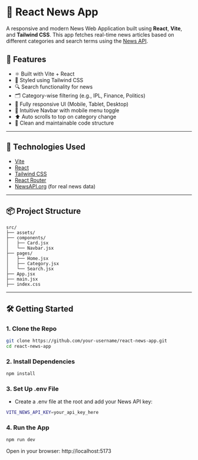 # 📰 React News App

A responsive and modern News Web Application built using **React**, **Vite**, and **Tailwind CSS**. This app fetches real-time news articles based on different categories and search terms using the [News API](https://newsapi.org/).

## 🚀 Features

- ⚛️ Built with Vite + React
- 🎨 Styled using Tailwind CSS
- 🔍 Search functionality for news
- 🗂️ Category-wise filtering (e.g., IPL, Finance, Politics)
- 📱 Fully responsive UI (Mobile, Tablet, Desktop)
- 🧭 Intuitive Navbar with mobile menu toggle
- ⬆️ Auto scrolls to top on category change
- 🧠 Clean and maintainable code structure

---

## 🧩 Technologies Used

- [Vite](https://vitejs.dev/)
- [React](https://reactjs.org/)
- [Tailwind CSS](https://tailwindcss.com/)
- [React Router](https://reactrouter.com/)
- [NewsAPI.org](https://newsapi.org/) (for real news data)

---

## 📦 Project Structure

```plaintext
src/
├── assets/
├── components/
│   ├── Card.jsx
│   └── Navbar.jsx
├── pages/
│   ├── Home.jsx
│   ├── Category.jsx
│   └── Search.jsx
├── App.jsx
├── main.jsx
├── index.css
```
---


## 🛠️ Getting Started

### 1. Clone the Repo

```bash
git clone https://github.com/your-username/react-news-app.git
cd react-news-app
```

### 2. Install Dependencies

```bash
npm install
```

### 3. Set Up .env File

- Create a .env file at the root and add your News API key:
```bash
VITE_NEWS_API_KEY=your_api_key_here
```

### 4. Run the App

```bash
npm run dev
```
Open in your browser: http://localhost:5173


